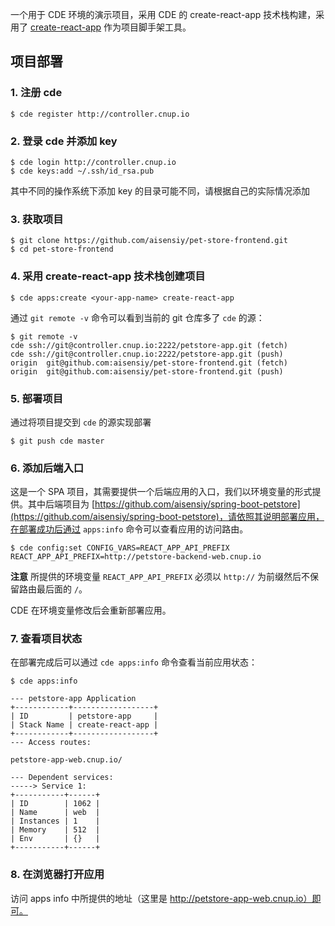 一个用于 CDE 环境的演示项目，采用 CDE 的 create-react-app 技术栈构建，采用了 [create-react-app](https://github.com/facebookincubator/create-react-app/) 作为项目脚手架工具。

## 项目部署

### 1. 注册 cde

```
$ cde register http://controller.cnup.io
```

### 2. 登录 cde 并添加 key

```
$ cde login http://controller.cnup.io
$ cde keys:add ~/.ssh/id_rsa.pub
```

其中不同的操作系统下添加 key 的目录可能不同，请根据自己的实际情况添加

### 3. 获取项目

```
$ git clone https://github.com/aisensiy/pet-store-frontend.git
$ cd pet-store-frontend
```

### 4. 采用 create-react-app 技术栈创建项目

```
$ cde apps:create <your-app-name> create-react-app
```

通过 `git remote -v` 命令可以看到当前的 git 仓库多了 `cde` 的源：

```
$ git remote -v
cde	ssh://git@controller.cnup.io:2222/petstore-app.git (fetch)
cde	ssh://git@controller.cnup.io:2222/petstore-app.git (push)
origin	git@github.com:aisensiy/pet-store-frontend.git (fetch)
origin	git@github.com:aisensiy/pet-store-frontend.git (push)
```

### 5. 部署项目

通过将项目提交到 `cde` 的源实现部署

```
$ git push cde master
```

### 6. 添加后端入口

这是一个 SPA 项目，其需要提供一个后端应用的入口，我们以环境变量的形式提供。其中后端项目为 [https://github.com/aisensiy/spring-boot-petstore](https://github.com/aisensiy/spring-boot-petstore)，请依照其说明部署应用，在部署成功后通过 `apps:info` 命令可以查看应用的访问路由。

```
$ cde config:set CONFIG_VARS=REACT_APP_API_PREFIX REACT_APP_API_PREFIX=http://petstore-backend-web.cnup.io
```

**注意** 所提供的环境变量 `REACT_APP_API_PREFIX` 必须以 `http://` 为前缀然后不保留路由最后面的 `/`。

CDE 在环境变量修改后会重新部署应用。
    
### 7. 查看项目状态

在部署完成后可以通过 `cde apps:info` 命令查看当前应用状态：

```
$ cde apps:info

--- petstore-app Application
+------------+------------------+
| ID         | petstore-app     |
| Stack Name | create-react-app |
+------------+------------------+
--- Access routes:

petstore-app-web.cnup.io/ 

--- Dependent services:
-----> Service 1:
+-----------+------+
| ID        | 1062 |
| Name      | web  |
| Instances | 1    |
| Memory    | 512  |
| Env       | {}   |
+-----------+------+
```

### 8. 在浏览器打开应用

访问 apps info 中所提供的地址（这里是 http://petstore-app-web.cnup.io）即可。